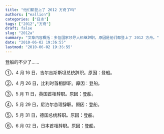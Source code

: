 ```yaml
---
title: "他们都登上了 2012 方舟了吗"
authors: ["eallion"]
categories: ["日志"]
tags: ["2012","方舟"]
draft: false
slug: "2012a"
summary: "文章内容概括：多位国家领导人相继辞职，原因是他们都登上了 2012 方舟。"
date: "2010-06-02 19:36:55"
lastmod: "2010-06-02 19:36:55"
---
```


登船的不少了……

①，4 月 16 日，吉尔吉斯斯坦总统辞职。原因：登船。

②，4 月 26 日，比利时首相辞职。原因：登船。

③，5 月 11 日，英国首相辞职。原因：登船。

④，5 月 29 日，尼泊尔总理辞职。原因：登船。

⑤，5 月 31 日，德国总统辞职。原因：登船。

⑥，6 月 02 日，日本首相辞职。原因：登船。
